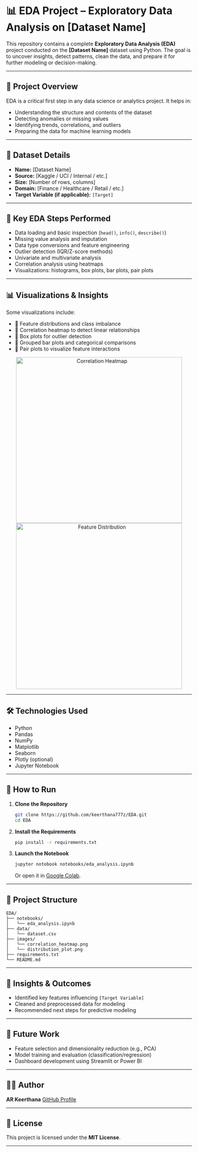 
# 📊 EDA Project – Exploratory Data Analysis on [Dataset Name]

This repository contains a complete **Exploratory Data Analysis (EDA)** project conducted on the **[Dataset Name]** dataset using Python. The goal is to uncover insights, detect patterns, clean the data, and prepare it for further modeling or decision-making.

---

## 📁 Project Overview

EDA is a critical first step in any data science or analytics project. It helps in:

- Understanding the structure and contents of the dataset
- Detecting anomalies or missing values
- Identifying trends, correlations, and outliers
- Preparing the data for machine learning models

---

## 📌 Dataset Details

- **Name:** [Dataset Name]  
- **Source:** [Kaggle / UCI / Internal / etc.]  
- **Size:** [Number of rows, columns]  
- **Domain:** [Finance / Healthcare / Retail / etc.]  
- **Target Variable (if applicable):** `[Target]`

---

## 🧪 Key EDA Steps Performed

- Data loading and basic inspection (`head()`, `info()`, `describe()`)
- Missing value analysis and imputation
- Data type conversions and feature engineering
- Outlier detection (IQR/Z-score methods)
- Univariate and multivariate analysis
- Correlation analysis using heatmaps
- Visualizations: histograms, box plots, bar plots, pair plots

---

## 📊 Visualizations & Insights

Some visualizations include:

- 📌 Feature distributions and class imbalance  
- 📌 Correlation heatmap to detect linear relationships  
- 📌 Box plots for outlier detection  
- 📌 Grouped bar plots and categorical comparisons  
- 📌 Pair plots to visualize feature interactions  

<p align="center">
  <img src="images/correlation_heatmap.png" width="450" alt="Correlation Heatmap"/>
  <img src="images/distribution_plot.png" width="450" alt="Feature Distribution"/>
</p>

---

## 🛠 Technologies Used

- Python
- Pandas
- NumPy
- Matplotlib
- Seaborn
- Plotly (optional)
- Jupyter Notebook

---

## 🚀 How to Run

1. **Clone the Repository**
   ```bash
   git clone https://github.com/keerthana777z/EDA.git
   cd EDA


2. **Install the Requirements**

   ```bash
   pip install -r requirements.txt
   ```

3. **Launch the Notebook**

   ```bash
   jupyter notebook notebooks/eda_analysis.ipynb
   ```

   Or open it in [Google Colab](https://colab.research.google.com/).

---

## 📂 Project Structure

```
EDA/
├── notebooks/
│   └── eda_analysis.ipynb
├── data/
│   └── dataset.csv
├── images/
│   └── correlation_heatmap.png
│   └── distribution_plot.png
├── requirements.txt
└── README.md
```

---

## 🎯 Insights & Outcomes

* Identified key features influencing `[Target Variable]`
* Cleaned and preprocessed data for modeling
* Recommended next steps for predictive modeling

---

## 📌 Future Work

* Feature selection and dimensionality reduction (e.g., PCA)
* Model training and evaluation (classification/regression)
* Dashboard development using Streamlit or Power BI

---

## 👩‍💻 Author

**AR Keerthana**
[GitHub Profile](https://github.com/keerthana777z)

---

## 📄 License

This project is licensed under the **MIT License**.

---



